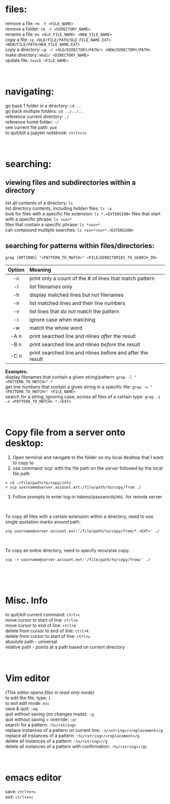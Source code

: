 # files:
remove a file: 		`rm -f <FILE_NAME>`
<br>
remove a folder: 	`rm -r <DIRECTORY_NAME>`
<br>
rename a file: 		`mv <OLD_FILE_NAME> <NEW_FILE_NAME>`
<br>
copy a file: 		`cp <OLD/FILE/PATH/OLD_FILE_NAME.EXT> <NEW/FILE/PATH/NEW_FILE_NAME.EXT>`
<br>
copy a directory: 		`cp -r <OLD/DIRECTORY/PATH/> <NEW/DIRECTORY/PATH>`
<br>
make directory: 	`mkdir <DIRECTORY_NAME>`
<br>
update file: 		`touch <FILE_NAME>`
<br>
<br>
<br>

# navigating:
go back 1 folder in a directory: 	`cd ..`
<br>
go back multiple folders: 		`cd ../../..`
<br>
reference current directory: 		`./`
<br>
reference home folder: 			`~/`
<br>
see current file path: 			`pwd`
<br>
to quit/kill a jupyter notebook: 	`ctrl+c+c`
<br>
<br>
<br>

# searching:
## viewing files and subdirectories within a directory
list all contents of a directory: 			`ls`
<br> 
list directory contents, including hidden files: 	`ls -a`
<br>
look for files with a specific file extension: 		`ls *.<EXTENSION>`
files that start with a specific phrase: 		`ls <xx>*`
<br>
files that contain a specific phrase: 			`ls *<xx>*`
<br>
can compound multiple searches:				`ls <xx>*<xx>*.<EXTENSION>`

## searching for patterns within files/directories: 
```
grep [OPTIONS] "<PATTERN_TO_MATCH>" <FILE/DIRECTORIES_TO_SEARCH_IN>
```
| Option | Meaning |
|:------:|:--------|
| -c | print only a count of the # of lines that match pattern |
| -l | list filenames only |
| -h | display matched lines but not filenames |
| -n | list matched lines and their line numbers |
| -v | list lines that *do not* match the pattern |
| -i | ignore case when matching |
| -w | match the whole word |
| -A n | print searched line and nlines *after* the result |
| -B n | print searched line and nlines *before* the result |
| -C n | print searched line and nlines before and after the result |

**Examples:**
<br>
display filenames that contain a given string/pattern: `grep -l "<PATTERN_TO_MATCH>" *`
<br>
get line numbers that contain a given string in a specific file: `grep -n "<PATTERN_TO_MATCH>" <FILE_NAME>`
<br>
search for a string, ignoring case, across all files of a certain type: `grep -i -n <PATTERN_TO_MATCH> *.<EXT>`
<br>
<br>
<br>

# Copy file from a server onto desktop:
1. Open terminal and navigate to the folder on my local desktop that I want to copy to
2. use command ‘scp’ with the file path on the server followed by the local file path
``` 
> cd ~/file/path/to/copy/into
> scp username@server.account.ext:/file/path/to/copy/from ./
```
3. Follow prompts to enter log-in tokens/passwords/etc. for remote server

<br>

To copy all files with a certain extension within a directory, need to use single quotation marks around path:
```
scp username@server.account.ext:'/file/path/to/copy/from/*.<EXT>' ./
```

<br>

To copy an entire directory, need to specify recursive copy:
```
scp -r username@server.account.ext:'/file/path/to/copy/from/' ./
```
<br>
<br>
<br>

# Misc. Info
to quit/kill current command: 		`ctrl+c`
<br>
move cursor to start of line: 		`ctrl+a`
<br>
move cursor to end of line: 		`ctrl+e`
<br>
delete from cursor to end of line: 	`ctrl+k`
<br>
delete from cursor to start of line: 	`ctrl+u`
<br>
absolute path - universal
<br>
relative path - points at a path based on current directory
<br>
<br>
<br>

# Vim editor
*(This editor opens files in read-only mode)*
<br>
to edit the file, type: 				`i`
<br>
to exit edit mode: 					`esc`
<br>
save & quit: 						`:wq`
<br>
quit without saving (no changes made): 					`:q`
<br>
quit without saving + override: 			`:q!`
<br>
search for a pattern: 					`:%s/<string>`
<br>
replace instances of a pattern on current line: 	`:s/<string>/<replacement>/g`
<br>
replace all instances of a pattern: 			`:%s/<string>/<replacement>/g`
<br>
delete all instances of a pattern: 			`:%s/<string>//g`
<br>
delete all instances of a pattern with confirmation: 	`:%s/<string>//gc`
<br>
<br>
<br>

# emacs editor
save: `ctrl+x+s`
<br>
exit: `ctrl+x+c`










